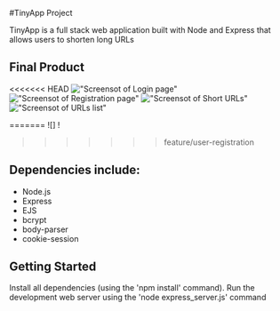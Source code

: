#TinyApp Project

TinyApp is a full stack web application built with Node and Express that allows users to shorten long URLs

## Final Product
<<<<<<< HEAD
!["Screensot of Login page"](https://github.com/CourtneyChu/Week2Day2/blob/feature/user-registration/docs/Login%20Page%20Shot.png)
!["Screensot of Registration page"](https://github.com/CourtneyChu/Week2Day2/blob/feature/user-registration/docs/Register%20Page%20Shot.png)
!["Screensot of Short URLs"](https://github.com/CourtneyChu/Week2Day2/blob/feature/user-registration/docs/Short%20URL%20Shot.png)
!["Screensot of URLs list"](https://github.com/CourtneyChu/Week2Day2/blob/feature/user-registration/docs/URLs%20list%20shot.png)

=======
![]
!
>>>>>>> feature/user-registration

## Dependencies include:
- Node.js
- Express
- EJS
- bcrypt
- body-parser
- cookie-session

## Getting Started

Install all dependencies (using the 'npm install' command).
Run the development web server using the 'node express_server.js' command

